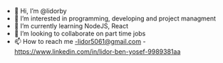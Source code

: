 - 👋 Hi, I’m @lidorby
- 👀 I’m interested in programming, developing and project managment
- 🌱 I’m currently learning NodeJS, React 
- 💞️ I’m looking to collaborate on part time jobs
- 📫 How to reach me 
  -lidor5061@gmail.com
  -https://www.linkedin.com/in/lidor-ben-yosef-9989381aa
 
 
